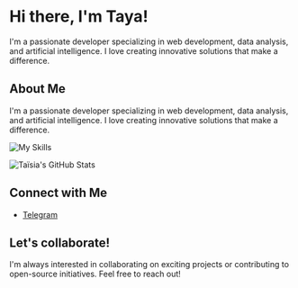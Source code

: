 # Hi there, I'm Taya! 

I'm a passionate developer specializing in web development, data analysis, and artificial intelligence. I love creating innovative solutions that make a difference.

##  About Me
I'm a passionate developer specializing in web development, data analysis, and artificial intelligence. I love creating innovative solutions that make a difference.

![My Skills](https://skillicons.dev/icons?i=python,javascript,cpp,pytorch,tensorflow,html,css,bootstrap,)


![Taïsia's GitHub Stats](https://github-readme-stats.vercel.app/api?username=zotovataya&show_icons=true&theme=radical)

##  Connect with Me
- [Telegram](https://t.me/shreksie )

## Let's collaborate!
I'm always interested in collaborating on exciting projects or contributing to open-source initiatives. Feel free to reach out!